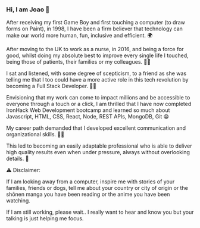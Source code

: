 ### Hi, I am Joao 👋

After receiving my first Game Boy and first touching a computer (to draw forms on Paint), in 1998, I have been a firm believer that technology can make our world more human, fun, inclusive and efficient. 🌍

After moving to the UK to work as a nurse, in 2016, and being a force for good, whilst doing my absolute best to improve every single life I touched, being those of patients, their families or my colleagues. 👨‍⚕️ 

I sat and listened, with some degree of scepticism, to a friend as she was telling me that I too could have a more active role in this tech revolution by becoming a Full Stack Developer. 👨‍💻 

Envisioning that my work can come to impact millions and be accessible to everyone through a touch or a click, I am thrilled that I have now completed IronHack Web Development bootcamp and learned so much about Javascript, HTML, CSS, React, Node, REST APIs, MongoDB, Git 😁

My career path demanded that I developed excellent communication and organizational skills. 📅🦜

This led to becoming an easily adaptable professional who is able to deliver high quality results even when under pressure, always without overlooking details. 👀

⚠ Disclaimer:

If I am looking away from a computer, inspire me with stories of your families, friends or dogs, tell me about your country or city of origin or the shōnen manga you have been reading or the anime you have been watching.

If I am still working, please wait.. I really want to hear and know you but your talking is just helping me focus.
